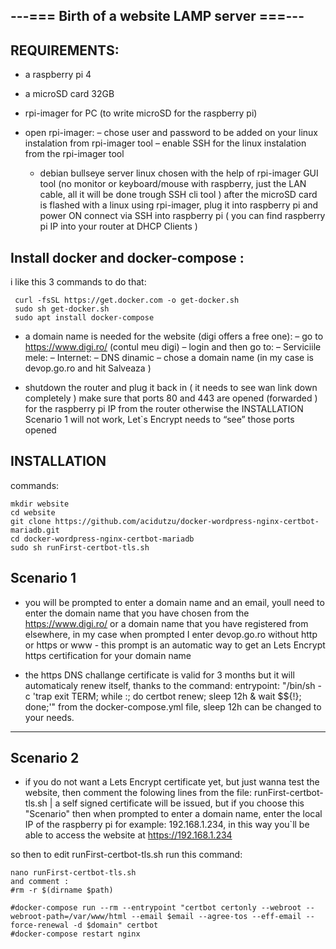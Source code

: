 ## ---=== Birth of a website LAMP server ===---

                          
                               
                               
                               
                               
                               
## REQUIREMENTS:

- a raspberry pi 4
- a microSD card 32GB
- rpi-imager for PC (to write microSD for the raspberry pi)


- open rpi-imager:
    – chose user and password to be added on your linux instalation from rpi-imager tool
    – enable SSH for the linux instalation from the rpi-imager tool
    - debian bullseye server linux chosen with the help of rpi-imager GUI tool (no monitor or keyboard/mouse with raspberry, just the LAN cable, all it will be done trough SSH cli tool )
after the microSD card is flashed with a linux using rpi-imager, plug it into raspberry pi and power ON
connect via SSH into raspberry pi ( you can find raspberry pi IP into your router at DHCP Clients )

## Install docker and docker-compose :

i like this 3 commands to do that:
```
 curl -fsSL https://get.docker.com -o get-docker.sh
 sudo sh get-docker.sh
 sudo apt install docker-compose
 ```
- a domain name is needed for the website (digi offers a free one):
    – go to https://www.digi.ro/ (contul meu digi)
    – login and then go to:
        – Serviciile mele:
            – Internet:
                – DNS dinamic
                    – chose a domain name (in my case is devop.go.ro and hit Salveaza )

- shutdown the router and plug it back in ( it needs to see wan link down completely )
make sure that ports 80 and 443 are opened (forwarded ) for the raspberry pi IP from the router otherwise the INSTALLATION Scenario 1 will not work, Let`s Encrypt needs to “see” those ports opened

## INSTALLATION

commands:
```
mkdir website
cd website
git clone https://github.com/acidutzu/docker-wordpress-nginx-certbot-mariadb.git
cd docker-wordpress-nginx-certbot-mariadb
sudo sh runFirst-certbot-tls.sh 
```

## Scenario 1
- you will be prompted to enter a domain name and an email, youll need to enter the domain name that you have chosen from the https://www.digi.ro/ or a domain name that you have registered from elsewhere, in my case when prompted I enter devop.go.ro without http or https or www - this prompt is an automatic way to get an Lets Encrypt https certification for your domain name

- the https DNS challange certificate is valid for 3 months but it will automaticaly renew itself, thanks to the command:
entrypoint: "/bin/sh -c 'trap exit TERM; while :; do certbot renew; sleep 12h & wait $${!}; done;'"
from the docker-compose.yml file, sleep 12h can be changed to your needs.
-----------------------------------------------------------------------------------------

## Scenario 2
- if you do not want a Lets Encrypt certificate yet, but just wanna test the website, then comment the folowing lines from the file: runFirst-certbot-tls.sh | a self signed certificate will be issued, but if you choose this "Scenario" then when prompted to enter a domain name, enter the local IP of the raspberry pi for example: 192.168.1.234, in this way you`ll be able to access the website at https://192.168.1.234

so then to edit runFirst-certbot-tls.sh run this command:
```
nano runFirst-certbot-tls.sh
and comment :
#rm -r $(dirname $path)

#docker-compose run --rm --entrypoint "certbot certonly --webroot --webroot-path=/var/www/html --email $email --agree-tos --eff-email --force-renewal -d $domain" certbot
#docker-compose restart nginx                               
```

